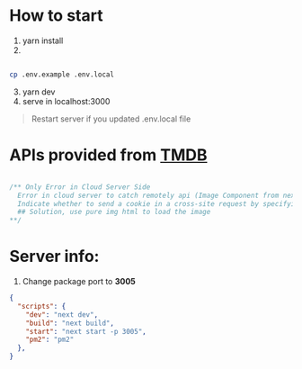 # How to start
1. yarn install
2.

```bash

cp .env.example .env.local

```
3. yarn dev
4. serve in localhost:3000

> Restart server if you updated .env.local file


# APIs provided from [TMDB](https://www.themoviedb.org/documentation/api)


``` javascript

/** Only Error in Cloud Server Side
  Error in cloud server to catch remotely api (Image Component from nextj)
  Indicate whether to send a cookie in a cross-site request by specifying its SameSite attribute
  ## Solution, use pure img html to load the image
**/

```

# Server info:
1. Change package port to **3005**

```json
{
  "scripts": {
    "dev": "next dev",
    "build": "next build",
    "start": "next start -p 3005",
    "pm2": "pm2"
  },
}
```